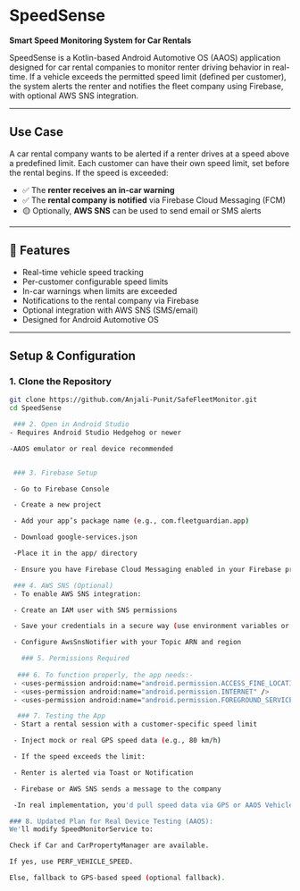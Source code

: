 # SpeedSense

**Smart Speed Monitoring System for Car Rentals**

SpeedSense is a Kotlin-based Android Automotive OS (AAOS) application designed for car rental
companies to monitor renter driving behavior in real-time. If a vehicle exceeds the permitted speed
limit (defined per customer), the system alerts the renter and notifies the fleet company using
Firebase, with optional AWS SNS integration.

---

## Use Case

A car rental company wants to be alerted if a renter drives at a speed above a predefined limit.
Each customer can have their own speed limit, set before the rental begins. If the speed is
exceeded:

- ✅ The **renter receives an in-car warning**
- ✅ The **rental company is notified** via Firebase Cloud Messaging (FCM)
- 🟡 Optionally, **AWS SNS** can be used to send email or SMS alerts

---

## 🚀 Features

- Real-time vehicle speed tracking
- Per-customer configurable speed limits
- In-car warnings when limits are exceeded
- Notifications to the rental company via Firebase
- Optional integration with AWS SNS (SMS/email)
- Designed for Android Automotive OS

---

## Setup & Configuration

### 1. Clone the Repository

```bash
git clone https://github.com/Anjali-Punit/SafeFleetMonitor.git
cd SpeedSense

 ### 2. Open in Android Studio
- Requires Android Studio Hedgehog or newer

-AAOS emulator or real device recommended


 ### 3. Firebase Setup

 - Go to Firebase Console

 - Create a new project

 - Add your app’s package name (e.g., com.fleetguardian.app)

 - Download google-services.json

 -Place it in the app/ directory

 - Ensure you have Firebase Cloud Messaging enabled in your Firebase project.

 ### 4. AWS SNS (Optional)
 - To enable AWS SNS integration:

 - Create an IAM user with SNS permissions

 - Save your credentials in a secure way (use environment variables or encrypted config)

 - Configure AwsSnsNotifier with your Topic ARN and region

   ### 5. Permissions Required  
  
  ### 6. To function properly, the app needs:-
 - <uses-permission android:name="android.permission.ACCESS_FINE_LOCATION" />
 - <uses-permission android:name="android.permission.INTERNET" />
 - <uses-permission android:name="android.permission.FOREGROUND_SERVICE" />

  ### 7. Testing the App
 - Start a rental session with a customer-specific speed limit

 - Inject mock or real GPS speed data (e.g., 80 km/h)

 - If the speed exceeds the limit:

 - Renter is alerted via Toast or Notification

 - Firebase or AWS SNS sends a message to the company

 -In real implementation, you'd pull speed data via GPS or AAOS Vehicle APIs.

### 8. Updated Plan for Real Device Testing (AAOS):
We'll modify SpeedMonitorService to:

Check if Car and CarPropertyManager are available.

If yes, use PERF_VEHICLE_SPEED.

Else, fallback to GPS-based speed (optional fallback).


